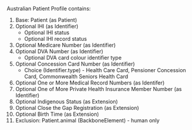 Australian Patient Profile contains:

1. Base: Patient (as Patient)
1. Optional IHI (as Identifier)
	* Optional IHI status
	* Optional IHI record status
1. Optional Medicare Number (as Identifier)
1. Optional DVA Number (as Identifier)
	* Optional DVA card colour identifier type
1. Optional Concession Card Number (as Identifier)
	* Choice (Identifier.type) - Health Care Card, Pensioner Concession Card, Commonwealth Seniors Health Card
1. Optional One or More Medical Record Numbers (as Identifer)
1. Optional One of More Private Health Insurance Member Number (as Identifier)
1. Optional Indigenous Status (as Extension)
1. Optional Close the Gap Registration (as Extension)
1. Optional Birth Time (as Extension)
1. Exclusion: Patient.animal (BackboneElement) - human only

